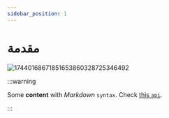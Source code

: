 ```yaml
---
sidebar_position: 1
---
```


# مقدمة

![17440168671851653860328725346492](https://github.com/user-attachments/assets/8fe9e4d1-99ff-435a-8bb1-9c691c2d8d1e)

:::warning

Some **content** with _Markdown_ `syntax`. Check [this `api`](#).

:::
